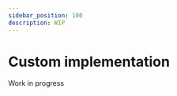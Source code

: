 ```yaml
---
sidebar_position: 100
description: WIP
---
```


# Custom implementation

<span className="chip chip--primary">Work in progress</span>
